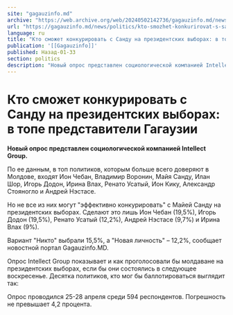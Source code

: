```yaml
---
site: "gagauzinfo.md"
archive: "https://web.archive.org/web/20240502142736/gagauzinfo.md/news/politics/kto-smozhet-konkurirovat-s-sandu-na-prezidentskih-viborah-v-tope-predstaviteli-gagauzii"
url: "https://gagauzinfo.md/news/politics/kto-smozhet-konkurirovat-s-sandu-na-prezidentskih-viborah-v-tope-predstaviteli-gagauzii"
language: ru
title: "Кто сможет конкурировать с Санду на президентских выборах: в топе представители Гагаузии"
publication: '[[Gagauzinfo]]'
published: Назад-01-33
section: politics
description: "Новый опрос представлен социологической компанией Intellect Group."
---
```


# Кто сможет конкурировать с Санду на президентских выборах: в топе представители Гагаузии

**Новый опрос представлен социологической компанией Intellect Group.**

По ее данным, в топ политиков, которым больше всего доверяют в Молдове, входят Ион Чебан, Владимир Воронин, Майя Санду, Илан Шор, Игорь Додон, Ирина Влах, Ренато Усатый, Ион Кику, Александр Стояногло и Андрей Нэстасе.

Но не все из них могут "эффективно конкурировать" с Майей Санду на президентских выборах. Сделают это лишь Ион Чебан (19,5%), Игорь Додон (19,5%), Ренато Усатый (12,2%), Андрей Нэстасе (9,7%) и Ирина Влах (9%).

Вариант "Никто" выбрали 15,5%, а "Новая личность" – 12,2%, сообщает новостной портал Gagauzinfo.MD.

Опрос Intellect Group показывает и как проголосовали бы молдаване на президентских выборах, если бы они состоялись в следующее воскресенье. Десятка политиков, кто мог бы баллотироваться выглядит так:

Опрос проводился 25-28 апреля среди 594 респондентов. Погрешность не превышает 4,2 процента.